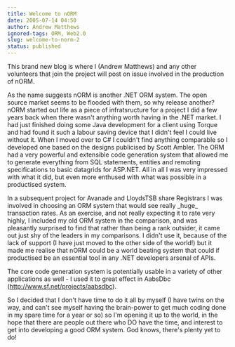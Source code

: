 ```yaml
---
title: Welcome to nORM
date: 2005-07-14 04:50
author: Andrew Matthews
ignored-tags: ORM, Web2.0
slug: welcome-to-norm-2
status: published
---
```


This brand new blog is where I (Andrew Matthews) and any other volunteers that join the project will post on issue involved in the production of nORM.

As the name suggests nORM is another .NET ORM system. The open source market seems to be flooded with them, so why release another? nORM started out life as a piece of infratsructure for a project I did a few years back when there wasn't anything worth having in the .NET market. I had just finished doing some Java development for a client using Torque and had found it such a labour saving device that I didn't feel I could live without it. When I moved over to C\# I couldn't find anything comparable so I developed one based on the designs publicised by Scott Ambler. The ORM had a very powerful and extensible code generation system that allowed me to generate everything from SQL statements, entities and remoting specifications to basic datagrids for ASP.NET. All in all I was very impressed with what it did, but even more enthused with what was possible in a productised system.

In a subsequent project for Avanade and LloydsTSB share Registrars I was involved in choosing an ORM system that would see really \_huge\_ transaction rates. As an exercise, and not really expecting it to rate very highly, I included my old ORM system in the comparison, and was pleasantly surprised to find that rather than being a rank outsider, it came out just shy of the leaders in my comparisons. I didn't use it, because of the lack of support (I have just moved to the other side of the world!) but it made me realise that nORM could be a world beating system that could if productised be an essential tool in any .NET developers arsenal of APIs.

The core code generation system is potentially usable in a variety of other applications as well - I used it to great effect in AabsDbc (http://www.sf.net/projects/aabsdbc).

So I decided that I don't have time to do it all by myself (I have twins on the way, and can't see myself having the brain-power to get much coding done in my spare time for a year or so) so I'm opening it up to the world, in the hope that there are people out there who DO have the time, and interest to get into developing a good ORM system. God knows, there's plenty yet to do!
